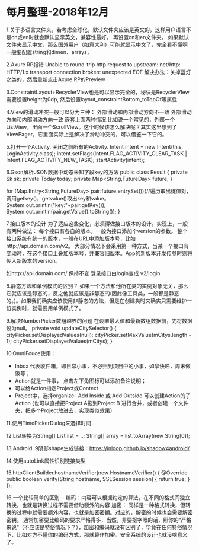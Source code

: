 # 每月整理-2018年12月

1.关于多语言文件夹，若考虑全球化，默认文件夹应该是英文的，这样用户语言不是cn或en时就会默认显示英文，兼容性最好。 再设置cn和en文件夹。 如果默认文件夹显示中文，那么国外用户（如意大利）可能就显示中文了，完全看不懂啊 一般要配置string和dimen、arrays，

2.Axure RP报错
Unable to round-trip http request to upstream: net/http: HTTP/1.x transport connection broken: unexpected EOF
解决办法：关掉蓝灯之类的，然后重新点击Axure RP的Preview

3.ConstraintLayout+RecyclerView也是可以显示完全的，秘诀是RecyclerVIew需要设置height为0dp, 然后设置layout_constraintBottom_toTopOf等属性

4.View的滑动冲突一般可以分为三种：
外部滑动和内部滑动方向不一致
外部滑动方向和内部滑动方向一致
嵌套上面两种情况
比如说一个常见的，外部一个ListView，里面一个ScrollView。这个时候该怎么解决呢？其实这里想到了ViewPager，它里面实际上是解决了滑动冲突的，可以借鉴一下它的。

5.打开一个Activity, 关闭之前所有的Activity.
Intent intent = new Intent(this, LoginActivity.class);
intent.setFlags(Intent.FLAG_ACTIVITY_CLEAR_TASK | Intent.FLAG_ACTIVITY_NEW_TASK);
startActivity(intent);

6.Gson解析JSON数据中动态未知字段key的方法
public class Result {
    private Sk sk;
    private Today today;
    private Map<String,FutureDay> future;
}

  for (Map.Entry<String,FutureDay> pair:future.entrySet()){//遍历取出键值对，调用getkey()，getvalue()取出key和value。
             System.out.println("key:"+pair.getKey());
             System.out.println(pair.getValue().toString());
       }    

7.接口版本的设计
为了适应这些变化，必须得做接口版本的设计。实现上，一般有两种做法：
每个接口有各自的版本，一般为接口添加个version的参数。
整个接口系统有统一的版本，一般在URL中添加版本号，比如http://api.domain.com/v2。
大部分情况下会采用第一种方式，当某一个接口有变动时，在这个接口上叠加版本号，并兼容旧版本。App的新版本开发传参时则将传入新版本的version。

如http://api.domain.com/  保持不变
登录接口由login变成 v2/login

8.静态方法和单例模式的区别？
如果一个方法和他所在类的实例对象无关，那么它就应该是静态的，反之他就应该是非静态的(因此像工具类，一般都是静态的。)。如果我们确实应该使用非静态的方法，但是在创建类时又确实只需要维护一份实例时，就需要用单例模式了。

9.解决NumberPicker数组越界的问题
在设置最大值和最新数组数据前，先将数据设为null。
private void updateCitySelector() {
    cityPicker.setDisplayedValues(null);
    cityPicker.setMaxValue(mCitys.length - 1);
    cityPicker.setDisplayedValues(mCitys);
}

10.OmniFouce使用：
- Inbox 代表收件箱，即日常小事，不必归到项目中的小事，如拿快递，周末做饭等；
- Action就是一件事， 点击左下角图标可以添加备注说明；
- 可以给Action指定Project或Context
- Project中，选择organize- Add Inside 或 Add Outside 可以创建Action的子Action
(也可以直接把Project A拖到Project B 进行合并，或者创建一个文件夹，把多个Project放进去，实现类似效果）

11.使用TimePickerDialog来选择时间

12.List<String>转换为String[]
List<String> list = ..;
String[] array = list.toArray(new String[0]);

13.Android .9阴影shape生成链接：https://inloop.github.io/shadow4android/

14.使用autoLink属性识别链接类型

15.httpClientBuilder.hostnameVerifier(new HostnameVerifier() {
    @Override
    public boolean verify(String hostname, SSLSession session) {
        return true;
    }
});

16.一个比较简单的区别--
编码：内容可以根据约定的算法，在不同的格式间独立转换，也就是转换过程不需要借助额外的内容
加密： 同样是一种格式转换，但转换的过程中就需要额外内容，也就是加密密钥。对应的，解密的时候也会需要解密密钥。
通常加密要比编码的要求严格得多，当然，非要抠字眼的话，照你的“严格来说”（不应该是特俗情况下？），加密和编码就没有区别了，毕竟在任何特俗情况下，比如对方不懂你的编码方式，那就算作加密。安全系统的设计也就没啥意义了。
